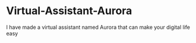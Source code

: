 # Virtual-Assistant-Aurora
 I have made a virtual assistant named Aurora that can make your digital life easy
